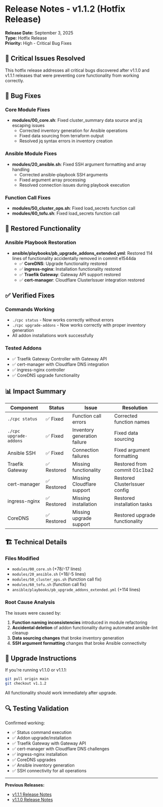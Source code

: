 # Release Notes - v1.1.2 (Hotfix Release)

**Release Date:** September 3, 2025  
**Type:** Hotfix Release  
**Priority:** High - Critical Bug Fixes

## 🚨 Critical Issues Resolved

This hotfix release addresses all critical bugs discovered after v1.1.0 and v1.1.1 releases that were preventing core functionality from working correctly.

## 🔧 Bug Fixes

### Core Module Fixes
- **modules/00_core.sh**: Fixed cluster_summary data source and jq escaping issues
  - Corrected inventory generation for Ansible operations
  - Fixed data sourcing from terraform output
  - Resolved jq syntax errors in inventory creation

### Ansible Module Fixes  
- **modules/20_ansible.sh**: Fixed SSH argument formatting and array handling
  - Corrected ansible-playbook SSH arguments
  - Fixed argument array processing
  - Resolved connection issues during playbook execution

### Function Call Fixes
- **modules/50_cluster_ops.sh**: Fixed load_secrets function call
- **modules/60_tofu.sh**: Fixed load_secrets function call

## 🔄 Restored Functionality

### Ansible Playbook Restoration
- **ansible/playbooks/pb_upgrade_addons_extended.yml**: Restored 114 lines of functionality accidentally removed in commit e1544da
  - ✅ **CoreDNS**: Upgrade functionality restored
  - ✅ **ingress-nginx**: Installation functionality restored  
  - ✅ **Traefik Gateway**: Gateway API support restored
  - ✅ **cert-manager**: Cloudflare ClusterIssuer integration restored

## ✅ Verified Fixes

### Commands Working
- `./cpc status` - Now works correctly without errors
- `./cpc upgrade-addons` - Now works correctly with proper inventory generation
- All addon installations work successfully

### Tested Addons
- ✅ Traefik Gateway Controller with Gateway API
- ✅ cert-manager with Cloudflare DNS integration
- ✅ ingress-nginx controller
- ✅ CoreDNS upgrade functionality

## 📊 Impact Summary

| Component | Status | Issue | Resolution |
|-----------|--------|-------|------------|
| `./cpc status` | ✅ Fixed | Function call errors | Corrected function names |
| `./cpc upgrade-addons` | ✅ Fixed | Inventory generation failure | Fixed data sourcing |
| Ansible SSH | ✅ Fixed | Connection failures | Fixed argument formatting |
| Traefik Gateway | ✅ Restored | Missing functionality | Restored from commit 01c1ba2 |
| cert-manager | ✅ Restored | Missing Cloudflare support | Restored ClusterIssuer config |
| ingress-nginx | ✅ Restored | Missing installation | Restored installation tasks |
| CoreDNS | ✅ Restored | Missing upgrade support | Restored upgrade functionality |

## 🏗️ Technical Details

### Files Modified
- `modules/00_core.sh` (+78/-17 lines)
- `modules/20_ansible.sh` (+18/-5 lines) 
- `modules/50_cluster_ops.sh` (function call fix)
- `modules/60_tofu.sh` (function call fix)
- `ansible/playbooks/pb_upgrade_addons_extended.yml` (+114 lines)

### Root Cause Analysis
The issues were caused by:
1. **Function naming inconsistencies** introduced in module refactoring
2. **Accidental deletion** of addon functionality during automated ansible-lint cleanup
3. **Data sourcing changes** that broke inventory generation
4. **SSH argument formatting** changes that broke Ansible connectivity

## 🚀 Upgrade Instructions

If you're running v1.1.0 or v1.1.1:

```bash
git pull origin main
git checkout v1.1.2
```

All functionality should work immediately after upgrade.

## 🔍 Testing Validation

Confirmed working:
- ✅ Status command execution
- ✅ Addon upgrade/installation  
- ✅ Traefik Gateway with Gateway API
- ✅ cert-manager with Cloudflare DNS challenges
- ✅ ingress-nginx installation
- ✅ CoreDNS upgrades
- ✅ Ansible inventory generation
- ✅ SSH connectivity for all operations

---

**Previous Releases:**
- [v1.1.1 Release Notes](release_notes_v1.1.1.md)
- [v1.1.0 Release Notes](RELEASE_NOTES.md)
